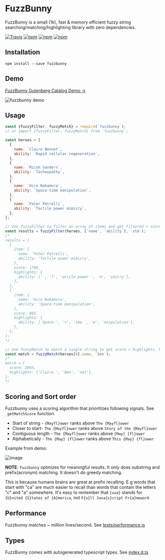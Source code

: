 # FuzzBunny

FuzzBunny is a small (1k), fast & memory efficient fuzzy string searching/matching/highlighting library with zero dependencies.

[![Travis](https://img.shields.io/travis/mixpanel/fuzzbunny/master.svg)](https://travis-ci.org/mixpanel/fuzzbunny)
[![npm](https://img.shields.io/npm/v/fuzzbunny.svg)](https://www.npmjs.com/package/fuzzbunny)
[![npm](https://img.shields.io/npm/dm/fuzzbunny.svg)](https://www.npmjs.com/package/fuzzbunny)
[![npm](https://img.shields.io/npm/l/fuzzbunny.svg)](https://github.com/mixpanel/fuzzbunny/blob/master/LICENCE)

## Installation

`npm install --save fuzzbunny`

## Demo

[FuzzBunny Gutenberg Catalog Demo →](https://mixpanel.github.io/fuzzbunny)

![fuzzbunny demo](https://user-images.githubusercontent.com/1018196/77124047-0fbf6580-69ff-11ea-8d44-f8006b7770fd.gif)

## Usage

```js
const {fuzzyFilter, fuzzyMatch} = require(`fuzzbunny`);
// or import {fuzzyFilter, fuzzyMatch} from 'fuzzbunny';

const heroes = [
  {
    name: `Claire Bennet`,
    ability: `Rapid cellular regeneration`,
  },
  {
    name: `Micah Sanders`,
    ability: `Technopathy`,
  },
  {
    name: `Hiro Nakamura`,
    ability: `Space-time manipulation`,
  },
  {
    name: `Peter Petrelli`,
    ability: `Tactile power mimicry`,
  },
];

// Use fuzzyFilter to filter an array of items and get filtered + score sorted results with highlights.
const results = fuzzyFilter(heroes, [`name`, `ability`], `stm`);
/*
results = [
  {
    item: {
      name: 'Peter Petrelli',
      ability: 'Tactile power mimicry',
    },
    score: 1786,
    highlights: {
      ability: ['', 'T', 'actile power ', 'm', 'imicry'],
    },
  },
  {
    item: {
      name: 'Hiro Nakamura',
      ability: 'Space-time manipulation',
    },
    score: 983,
    highlights: {
      ability: ['Space-', 't', 'ime ', 'm', 'anipulation'],
    },
  },
];
*/

// Use fuzzyMatch to match a single string to get score + highlights. Returns null if no match found.
const match = fuzzyMatch(heroes[0].name, `ben`);
/*
match = {
  score: 2893,
  highlights: ['Claire ', 'Ben', 'net'],
};
*/
```

## Scoring and Sort order

Fuzzbunny uses a scoring algorithm that prioritizes following signals. See `_getMatchScore` function.

- Start of string - `{Mayfl}ower` ranks above `The {Mayfl}ower`
- Closer to start- `The {Mayfl}ower` ranks above `Story of the {Mayfl}ower`
- Contiguous length - `The {Mayfl}ower` ranks above `{May} {fl}ower`
- Alphabetically - `The {May} {fl}ower` ranks above `This {May} {fl}ower`

Example from demo:

![image](https://user-images.githubusercontent.com/1018196/77127584-58305080-6a0a-11ea-9fee-d8eaf28744b8.png)

**NOTE**: `fuzzbunny` optmizes for meaningful results. It only does substring and prefix(acronym) matching. It doesn't do greedy matching.

This is because humans brains are great at prefix recalling. E.g words that start with "ca" are much easier to recall than words that contain the letters "c" and "a" somewhere. It's easy to remember that `{usa}` stands for `{U}nited {S}tates of {A}merica`, not `F{u}ll Java{s}cript Fr{a}mework`

## Performance

Fuzzbunny matches ~ million lines/second. See [tests/performance.js](tests/performance.js)

## Types

FuzzBunny comes with autogenerated typescript types. See [index.d.ts](index.d.ts)
